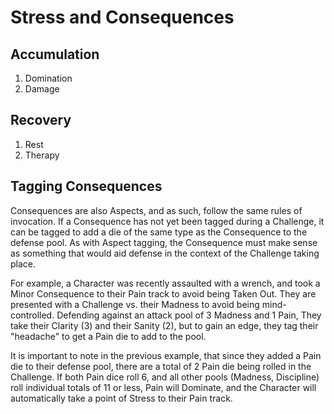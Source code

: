 # Stress and Consequences

## Accumulation

1. Domination
2. Damage

## Recovery

1. Rest
2. Therapy

## Tagging Consequences

Consequences are also Aspects, and as such, follow the same rules of invocation. If a Consequence has not yet been tagged during a Challenge, it can be tagged to add a die of the same type as the Consequence to the defense pool. As with Aspect tagging, the Consequence must make sense as something that would aid defense in the context of the Challenge taking place.

For example, a Character was recently assaulted with a wrench, and took a Minor Consequence to their Pain track to avoid being Taken Out. They are presented with a Challenge vs. their Madness to avoid being mind-controlled. Defending against an attack pool of 3 Madness and 1 Pain, They take their Clarity (3) and their Sanity (2), but to gain an edge, they tag their "headache" to get a Pain die to add to the pool.

It is important to note in the previous example, that since they added a Pain die to their defense pool, there are a total of 2 Pain die being rolled in the Challenge. If both Pain dice roll 6, and all other pools (Madness, Discipline) roll individual totals of 11 or less, Pain will Dominate, and the Character will automatically take a point of Stress to their Pain track.